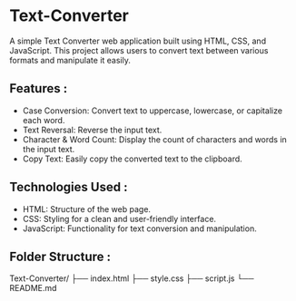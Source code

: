 # Text-Converter

A simple Text Converter web application built using HTML, CSS, and JavaScript. This project allows users to convert text between various formats and manipulate it easily.

## Features :
- Case Conversion: Convert text to uppercase, lowercase, or capitalize each word.
- Text Reversal: Reverse the input text.
- Character & Word Count: Display the count of characters and words in the input text.
- Copy Text: Easily copy the converted text to the clipboard.

## Technologies Used :
- HTML: Structure of the web page.
- CSS: Styling for a clean and user-friendly interface.
- JavaScript: Functionality for text conversion and manipulation.

## Folder Structure :
Text-Converter/
├── index.html
├── style.css
├── script.js
└── README.md
